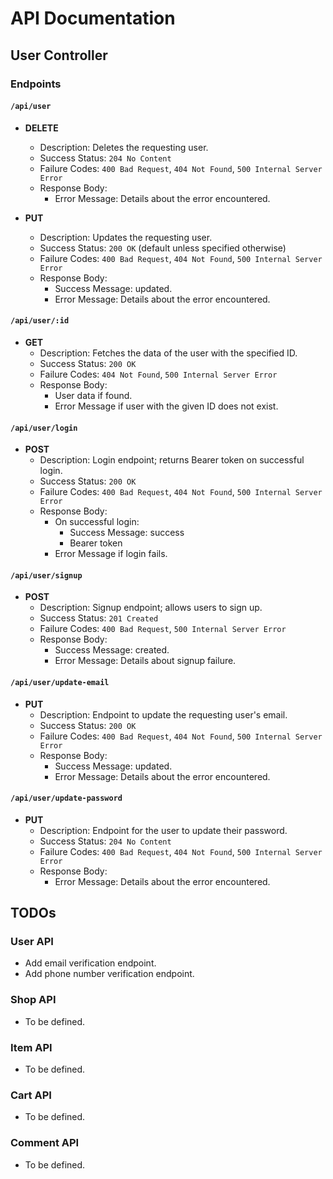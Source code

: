 # API Documentation

## User Controller

### Endpoints

#### `/api/user`

- **DELETE**

  - Description: Deletes the requesting user.
  - Success Status: `204 No Content`
  - Failure Codes: `400 Bad Request`, `404 Not Found`, `500 Internal Server Error`
  - Response Body:
    - Error Message: Details about the error encountered.

- **PUT**
  - Description: Updates the requesting user.
  - Success Status: `200 OK` (default unless specified otherwise)
  - Failure Codes: `400 Bad Request`, `404 Not Found`, `500 Internal Server Error`
  - Response Body:
    - Success Message: updated.
    - Error Message: Details about the error encountered.

#### `/api/user/:id`

- **GET**
  - Description: Fetches the data of the user with the specified ID.
  - Success Status: `200 OK`
  - Failure Codes: `404 Not Found`, `500 Internal Server Error`
  - Response Body:
    - User data if found.
    - Error Message if user with the given ID does not exist.

#### `/api/user/login`

- **POST**
  - Description: Login endpoint; returns Bearer token on successful login.
  - Success Status: `200 OK`
  - Failure Codes: `400 Bad Request`, `404 Not Found`, `500 Internal Server Error`
  - Response Body:
    - On successful login:
      - Success Message: success
      - Bearer token
    - Error Message if login fails.

#### `/api/user/signup`

- **POST**
  - Description: Signup endpoint; allows users to sign up.
  - Success Status: `201 Created`
  - Failure Codes: `400 Bad Request`, `500 Internal Server Error`
  - Response Body:
    - Success Message: created.
    - Error Message: Details about signup failure.

#### `/api/user/update-email`

- **PUT**
  - Description: Endpoint to update the requesting user's email.
  - Success Status: `200 OK`
  - Failure Codes: `400 Bad Request`, `404 Not Found`, `500 Internal Server Error`
  - Response Body:
    - Success Message: updated.
    - Error Message: Details about the error encountered.

#### `/api/user/update-password`

- **PUT**
  - Description: Endpoint for the user to update their password.
  - Success Status: `204 No Content`
  - Failure Codes: `400 Bad Request`, `404 Not Found`, `500 Internal Server Error`
  - Response Body:
    - Error Message: Details about the error encountered.

## TODOs

### User API

- Add email verification endpoint.
- Add phone number verification endpoint.

### Shop API

- To be defined.

### Item API

- To be defined.

### Cart API

- To be defined.

### Comment API

- To be defined.
